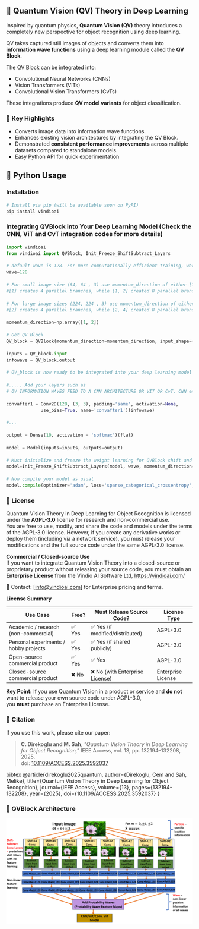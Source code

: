 ## 📖 Quantum Vision (QV) Theory in Deep Learning

Inspired by quantum physics, **Quantum Vision (QV)** theory introduces a completely new perspective for object recognition using deep learning.  

QV takes captured still images of objects and converts them into **information wave functions** using a deep learning module called the **QV Block**.  

The QV Block can be integrated into:
- Convolutional Neural Networks (CNNs)
- Vision Transformers (ViTs)
- Convolutional Vision Transformers (CvTs)

These integrations produce **QV model variants** for object classification.

### 🔬 Key Highlights
- Converts image data into information wave functions.
- Enhances existing vision architectures by integrating the QV Block.
- Demonstrated **consistent performance improvements** across multiple datasets compared to standalone models.
- Easy Python API for quick experimentation

## 🐍 Python Usage

### Installation
```bash
# Install via pip (will be available soon on PyPI)
pip install vindioai

```
### Integrating QVBlock into Your Deep Learning Model (Check the CNN, ViT and CvT integration codes for more details)

```python
import vindioai
from vindioai import QVBlock, Init_Freeze_ShiftSubtract_Layers

# default wave is 128. For more computationally efficient training, wave values can be reduced to 64, 32, 16, 8
wave=128

# For small image size (64, 64 , 3) use momentum_direction of either [1] or [1, 2].
#[1] creates 4 parallel branches, while [1, 2] created 8 parallel branches

# For large image sizes (224, 224 , 3) use momentum_direction of either [2] or [2, 4]
#[2] creates 4 parallel branches, while [2, 4] created 8 parallel branches

momentum_direction=np.array([1, 2])

# Get QV Block
QV_block = QVBlock(momentum_direction=momentum_direction, input_shape=(64, 64, 3), conv_layers=3, waves=wave)

inputs = QV_block.input
infowave = QV_block.output

# QV_block is now ready to be integrated into your deep learning model

#..... Add your layers such as
# QV INFORMATION WAVES FEED TO A CNN ARCHITECTURE OR VIT OR CvT, CNN example below

convafter1 = Conv2D(128, (3, 3), padding='same', activation=None,
             use_bias=True, name='convafter1')(infowave)

#...

output = Dense(10, activation = 'softmax')(flat)

model = Model(inputs=inputs, outputs=output)

# Must initialize and freeze the weight learning for QVBlock shift and subtract conv layers
model=Init_Freeze_ShiftSubtract_Layers(model, wave, momentum_direction=momentum_direction)

# Now compile your model as usual
model.compile(optimizer='adam', loss='sparse_categorical_crossentropy', metrics=['accuracy'])

```

### 📜 License

Quantum Vision Theory in Deep Learning for Object Recognition is licensed under the **AGPL-3.0** license for research and non-commercial use.  
You are free to use, modify, and share the code and models under the terms of the AGPL-3.0 license.
However, if you create any derivative works or deploy them (including via a network service), you must release your modifications and the full source code under the same AGPL-3.0 license.

**Commercial / Closed-source Use**  
If you want to integrate Quantum Vision Theory into a closed-source or proprietary product without releasing your source code, you must obtain an **Enterprise License** from the Vindio AI Software Ltd, https://vindioai.com/ 

📩 Contact: [info@vindioai.com] for Enterprise pricing and terms.

**License Summary**

| Use Case                                   | Free? | Must Release Source Code? | License Type           |
|--------------------------------------------|-------|---------------------------|------------------------|
| Academic / research (non-commercial)       | ✅ Yes | ✅ Yes (if modified/distributed) | AGPL-3.0               |
| Personal experiments / hobby projects      | ✅ Yes | ✅ Yes (if shared publicly) | AGPL-3.0               |
| Open-source commercial product             | ✅ Yes | ✅ Yes                     | AGPL-3.0               |
| Closed-source commercial product           | ❌ No  | ❌ No (with Enterprise License) | Enterprise License     |

**Key Point:** If you use Quantum Vision in a product or service and **do not** want to release your own source code under AGPL-3.0,  
you **must** purchase an Enterprise License.

### 📄 Citation
If you use this work, please cite our paper:

> **C. Direkoglu and M. Sah**, *"Quantum Vision Theory in Deep Learning for Object Recognition,"* IEEE Access, vol. 13, pp. 132194–132208, 2025.  
> doi: [10.1109/ACCESS.2025.3592037](https://doi.org/10.1109/ACCESS.2025.3592037)

bibtex
@article{direkoglu2025quantum,
  author={Direkoglu, Cem and Sah, Melike},
  title={Quantum Vision Theory in Deep Learning for Object Recognition},
  journal={IEEE Access},
  volume={13},
  pages={132194-132208},
  year={2025},
  doi={10.1109/ACCESS.2025.3592037}
}



### 🔬 QVBlock Architecture
![Alt text](QVBlock.png)




